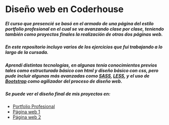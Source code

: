 # Diseño web en Coderhouse


##### El curso que presencié se basó en el armado de una página del estilo portfolio profesional en el cual se va avanzando clase por clase, teniendo también como proyectos finales la realización de otras dos páginas web.
##### En este repositorio incluyo varios de los ejercicios que fui trabajando a lo largo de la cursada.

##### Aprendí distintas tecnologías, en algunas tenía conocimientos previos tales como estructurado básico con html y diseño básico con css, pero pude incluir algunas más avanzadas como [SASS](http://sass-lang.com), [LESS](http://lesscss.org/), y el uso de [Bootstrap](http://getbootstrap.com) como agilizador del proceso de diseño web.

##### Se puede ver el diseño final de mis proyectos en:
* [Portfolio Profesional](https://www.google.com)
* [Página web 1](https://www.google.com)
* [Página web 2](https://www.google.com)
